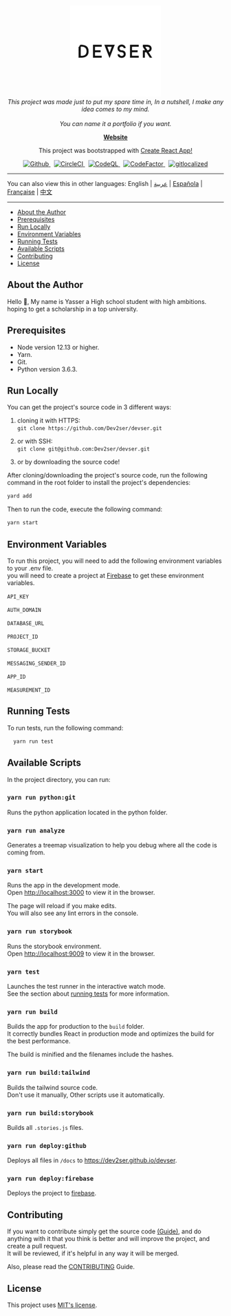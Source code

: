 <p align="center">
  <img src="src/assets/images/devser_nobg.png" alt="devser logo" width="212px" height="212px"/>
  <br>
  <i>This project was made just to put my spare time in, In a nutshell, I make any idea comes to my mind.<br />
    <br> You can name it a portfolio if you want.</i>
  <br>
</p>

<p align="center">
  <a href="https://console-devser.firebaseapp.com"><strong>Website</strong></a>
  <br>
</p>

<p align="center">
  This project was bootstrapped with <a href="https://github.com/facebook/create-react-app">Create React App!</a>
  <br>
</p>

<p align="center">
  <a href="https://img.shields.io/github/license/Dev2ser/devser">
    <img src="https://img.shields.io/github/license/Dev2ser/devser" alt="Github" />
  </a>&nbsp;
  <a href="https://app.circleci.com/pipelines/github/Dev2ser/devser">
    <img src="https://img.shields.io/circleci/build/github/Dev2ser/devser?label=circleci" alt="CircleCI" />
  </a>&nbsp;
  <a href="https://github.com/Dev2ser/devser/actions?query=workflow%3ACodeQL">
    <img src="https://github.com/Dev2ser/devser/workflows/CodeQL/badge.svg" alt="CodeQL" />
  </a>&nbsp;
  <a href="https://www.codefactor.io/repository/github/dev2ser/devser">
    <img src="https://www.codefactor.io/repository/github/dev2ser/devser/badge" alt="CodeFactor" />
  </a>&nbsp;
  <a href="https://gitlocalize.com/repo/5485/whole_project?utm_source=badge">
    <img src="https://gitlocalize.com/repo/5485/whole_project/badge.svg" alt="gitlocalized" />
  </a>
</p>

<hr>

You can also view this in other languages: English | [عربية](https://github.com/Dev2ser/devser/blob/master/translations/lang_ar.md) | [Española](https://github.com/Dev2ser/devser/blob/master/translations/lang_es.md) | [Française](https://github.com/Dev2ser/devser/blob/master/translations/lang_fr.md) | [中文](https://github.com/Dev2ser/devser/blob/master/translations/lang_zh.md)

<hr>

- [About the Author](#about-the-author)
- [Prerequisites](#prerequisites)
- [Run Locally](#run-locally)
- [Environment Variables](#environment-variables)
- [Running Tests](#running-tests)
- [Available Scripts](#available-scripts)
- [Contributing](#contributing)
- [License](#license)

## About the Author

Hello 👋, My name is Yasser a High school student with high ambitions.<br />
hoping to get a scholarship in a top university.

## Prerequisites

- Node version 12.13 or higher.
- Yarn.
- Git.
- Python version 3.6.3.

## Run Locally

You can get the project's source code in 3 different ways:

1. cloning it with HTTPS:<br />
   `git clone https://github.com/Dev2ser/devser.git`

2. or with SSH:<br />
   `git clone git@github.com:Dev2ser/devser.git`

3. or by downloading the source code!

After cloning/downloading the project's source code, run the following command in the root folder to install the project's dependencies:

```bash
yard add
```

Then to run the code, execute the following command:

```bash
yarn start
```

## Environment Variables

To run this project, you will need to add the following environment variables to your .env file.<br />
you will need to create a project at [Firebase](https://firebase.google.com/) to get these environment variables.

`API_KEY`

`AUTH_DOMAIN`

`DATABASE_URL`

`PROJECT_ID`

`STORAGE_BUCKET`

`MESSAGING_SENDER_ID`

`APP_ID`

`MEASUREMENT_ID`

## Running Tests

To run tests, run the following command:

```bash
  yarn run test
```

## Available Scripts

In the project directory, you can run:

### `yarn run python:git`

Runs the python application located in the python folder.

### `yarn run analyze`

Generates a treemap visualization to help you debug where all the code is coming from.

### `yarn start`

Runs the app in the development mode.<br />
Open [http://localhost:3000](http://localhost:3000) to view it in the browser.

The page will reload if you make edits.<br />
You will also see any lint errors in the console.

### `yarn run storybook`

Runs the storybook environment.<br />
Open [http://localhost:9009](http://localhost:9009) to view it in the browser.

### `yarn test`

Launches the test runner in the interactive watch mode.<br />
See the section about [running tests](https://facebook.github.io/create-react-app/docs/running-tests) for more information.

### `yarn run build`

Builds the app for production to the `build` folder.<br />
It correctly bundles React in production mode and optimizes the build for the best performance.

The build is minified and the filenames include the hashes.<br />

### `yarn run build:tailwind`

Builds the tailwind source code.<br />
Don't use it manually, Other scripts use it automatically.

### `yarn run build:storybook`

Builds all `.stories.js` files.

### `yarn run deploy:github`

Deploys all files in `/docs` to https://dev2ser.github.io/devser.

### `yarn run deploy:firebase`

Deploys the project to [firebase](https://console-devser.firebaseapp.com).

## Contributing

If you want to contribute simply get the source code [(Guide)](https://github.com/Dev2ser/devser#installation),
and do anything with it that you think is better and will improve the project, and create a pull request.<br />
It will be reviewed, if it's helpful in any way it will be merged.

Also, please read the [CONTRIBUTING](https://github.com/Dev2ser/devser/blob/master/CONTRIBUTING.md) Guide.

## License

This project uses [MIT's license](https://opensource.org/licenses/MIT).
